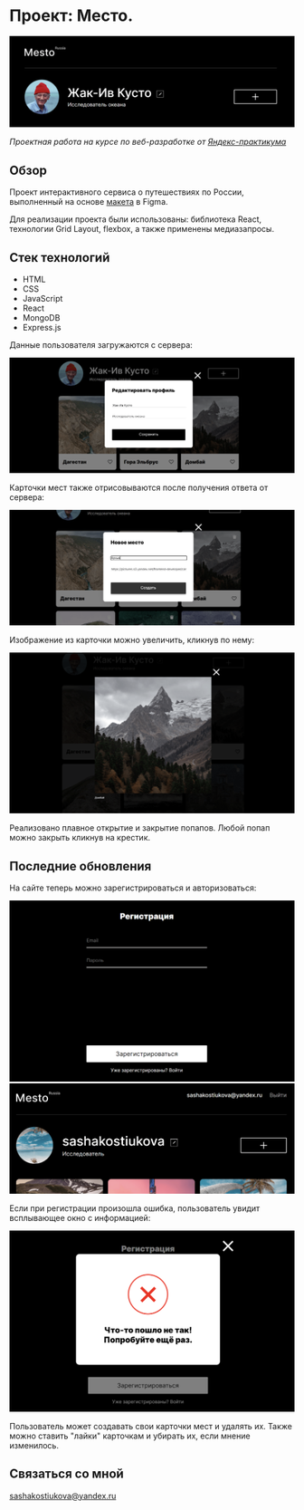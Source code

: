 # Проект: Место.
<img src="./frontend//src/images/README-header.png" alt="Скриншот шапки сайта">

*Проектная работа на курсе по веб-разработке от [Яндекс-практикума](https://practicum.yandex.ru/ "Перейти на сайт практикума")*

## Обзор

Проект интерактивного сервиса о путешествиях по России, выполненный на основе [макета](https://www.figma.com/file/2cn9N9jSkmxD84oJik7xL7/JavaScript.-Sprint-4?node-id=0%3A1 "Посмотреть макет") в Figma. 

Для реализации проекта были использованы: библиотека React, технологии Grid Layout, flexbox, а также применены медиазапросы.

## Стек технологий

* HTML
* CSS
* JavaScript
* React
* MongoDB
* Express.js

Данные пользователя загружаются с сервера:

<img src="./frontend/src/images/README-editpopup.png" alt="скриншот формы редактирования профиля">

Карточки мест также отрисовываются после получения ответа от сервера:

<img src="./frontend/src/images/README-addpopup.png" alt="скриншот формы создания новой карточки">

Изображение из карточки можно увеличить, кликнув по нему:

<img src="./frontend/src/images/README-imageview.png" alt="скриншот попапа просмотра изображения карточки">

Реализовано плавное открытие и закрытие попапов. Любой попап можно закрыть кликнув на крестик.

## Последние обновления

На сайте теперь можно зарегистрироваться и авторизоваться:

<img src="./frontend/src/images/README-registration.png" alt="скриншот формы регистрации пользователя">
<img src="./frontend/src/images/README-header-email.png" alt="скриншот шапки сайта авторизованного пользователя">

Если при регистрации произошла ошибка, пользователь увидит всплывающее окно с информацией:

<img src="./frontend/src/images/README-registration-error.png" alt="скриншот ошибки регистрации">

Пользователь может создавать свои карточки мест и удалять их. 
Также можно ставить "лайки" карточкам и убирать их, если мнение изменилось.

## __Связаться со мной__
sashakostiukova@yandex.ru

